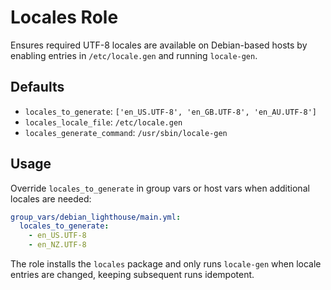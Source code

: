 # Locales Role

Ensures required UTF-8 locales are available on Debian-based hosts by enabling entries in `/etc/locale.gen` and running `locale-gen`.

## Defaults
- `locales_to_generate`: `['en_US.UTF-8', 'en_GB.UTF-8', 'en_AU.UTF-8']`
- `locales_locale_file`: `/etc/locale.gen`
- `locales_generate_command`: `/usr/sbin/locale-gen`

## Usage
Override `locales_to_generate` in group vars or host vars when additional locales are needed:

```yaml
group_vars/debian_lighthouse/main.yml:
  locales_to_generate:
    - en_US.UTF-8
    - en_NZ.UTF-8
```

The role installs the `locales` package and only runs `locale-gen` when locale entries are changed, keeping subsequent runs idempotent.

